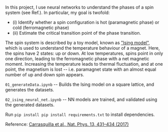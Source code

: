 In this project, I use neural networks to understand the phases of a spin system (see Ref.). In particular, my goal is twofold: 
* (i) Identify whether a spin configuration is hot (paramagnetic phase) or cold (ferromagnetic phase)
* (ii) Estimate the critical transition point of the phase transition.

The spin system is described by a toy model, known as ["Ising model"](https://en.wikipedia.org/wiki/Ising_model), which is used to understand the temperature behaviour of a magnet. Here, the spins have 2 states: up or down. At low temperatures, spins point in only one direction, leading to the ferromagnetic phase with a net magnetic moment. Increasing the temperature leads to thermal fluctuation, and at one point, the magnetism is lost -- i.e. paramagnet state with an almost equal number of up and down spin appears.

`01_generateData.ipynb` -- Builds the Ising model on a square lattice, and generates the datasets.

`02_ising_neural_net.ipynb` -- NN models are trained, and validated using the generated datasets.

Run `pip install pip install requirements.txt` to install dependencies.

Reference: [Carrasquilla et al., Nat. Phys. 13, 431–434 (2017)](https://www.nature.com/articles/nphys4035)
